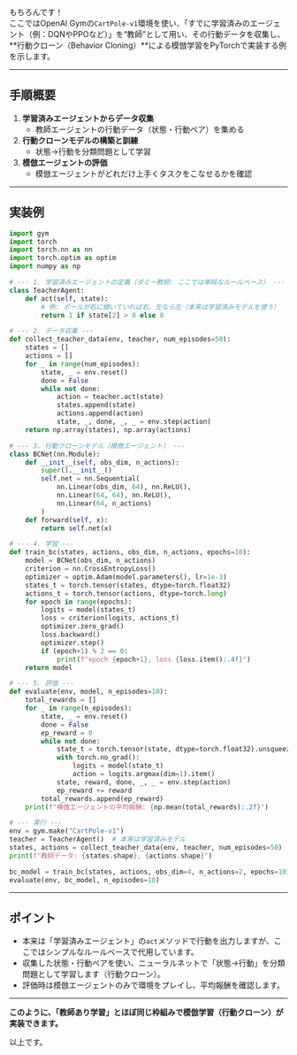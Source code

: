 もちろんです！  
ここではOpenAI Gymの`CartPole-v1`環境を使い、「すでに学習済みのエージェント（例：DQNやPPOなど）」を“教師”として用い、その行動データを収集し、**行動クローン（Behavior Cloning）**による模倣学習をPyTorchで実装する例を示します。

---

## 手順概要

1. **学習済みエージェントからデータ収集**  
   - 教師エージェントの行動データ（状態・行動ペア）を集める
2. **行動クローンモデルの構築と訓練**  
   - 状態→行動を分類問題として学習
3. **模倣エージェントの評価**  
   - 模倣エージェントがどれだけ上手くタスクをこなせるかを確認

---

## 実装例

```python
import gym
import torch
import torch.nn as nn
import torch.optim as optim
import numpy as np

# --- 1. 学習済みエージェントの定義（ダミー教師: ここでは単純なルールベース） ---
class TeacherAgent:
    def act(self, state):
        # 例: ポールが右に傾いていれば右、左なら左（本来は学習済みモデルを使う）
        return 1 if state[2] > 0 else 0

# --- 2. データ収集 ---
def collect_teacher_data(env, teacher, num_episodes=50):
    states = []
    actions = []
    for _ in range(num_episodes):
        state, _ = env.reset()
        done = False
        while not done:
            action = teacher.act(state)
            states.append(state)
            actions.append(action)
            state, _, done, _, _ = env.step(action)
    return np.array(states), np.array(actions)

# --- 3. 行動クローンモデル（模倣エージェント） ---
class BCNet(nn.Module):
    def __init__(self, obs_dim, n_actions):
        super().__init__()
        self.net = nn.Sequential(
            nn.Linear(obs_dim, 64), nn.ReLU(),
            nn.Linear(64, 64), nn.ReLU(),
            nn.Linear(64, n_actions)
        )
    def forward(self, x):
        return self.net(x)

# --- 4. 学習 ---
def train_bc(states, actions, obs_dim, n_actions, epochs=10):
    model = BCNet(obs_dim, n_actions)
    criterion = nn.CrossEntropyLoss()
    optimizer = optim.Adam(model.parameters(), lr=1e-3)
    states_t = torch.tensor(states, dtype=torch.float32)
    actions_t = torch.tensor(actions, dtype=torch.long)
    for epoch in range(epochs):
        logits = model(states_t)
        loss = criterion(logits, actions_t)
        optimizer.zero_grad()
        loss.backward()
        optimizer.step()
        if (epoch+1) % 2 == 0:
            print(f"epoch {epoch+1}, loss {loss.item():.4f}")
    return model

# --- 5. 評価 ---
def evaluate(env, model, n_episodes=10):
    total_rewards = []
    for _ in range(n_episodes):
        state, _ = env.reset()
        done = False
        ep_reward = 0
        while not done:
            state_t = torch.tensor(state, dtype=torch.float32).unsqueeze(0)
            with torch.no_grad():
                logits = model(state_t)
                action = logits.argmax(dim=1).item()
            state, reward, done, _, _ = env.step(action)
            ep_reward += reward
        total_rewards.append(ep_reward)
    print(f"模倣エージェントの平均報酬: {np.mean(total_rewards):.2f}")

# --- 実行 ---
env = gym.make("CartPole-v1")
teacher = TeacherAgent()  # 本来は学習済みモデル
states, actions = collect_teacher_data(env, teacher, num_episodes=50)
print(f"教師データ: {states.shape}, {actions.shape}")

bc_model = train_bc(states, actions, obs_dim=4, n_actions=2, epochs=10)
evaluate(env, bc_model, n_episodes=10)
```

---

## ポイント

- 本来は「学習済みエージェント」の`act`メソッドで行動を出力しますが、ここではシンプルなルールベースで代用しています。
- 収集した状態・行動ペアを使い、ニューラルネットで「状態→行動」を分類問題として学習します（行動クローン）。
- 評価時は模倣エージェントのみで環境をプレイし、平均報酬を確認します。

---

**このように、「教師あり学習」とほぼ同じ枠組みで模倣学習（行動クローン）が実装できます。**

以上です。